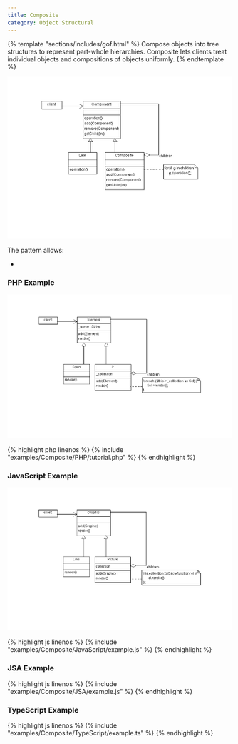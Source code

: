 ```yaml
---
title: Composite
category: Object Structural
---
```


{% template "sections/includes/gof.html" %}
Compose objects into tree structures to represent part-whole hierarchies. 
Composite lets clients treat individual objects and compositions of objects uniformly.
{% endtemplate %}


![Composite pattern class diagram](./assets/img/Composite/uml.png)

The pattern allows:

* 

###  PHP Example


![Composite pattern PHP example class diagram](./assets/img/Composite/PHP/uml.png)


{% highlight php linenos %}
{% include "examples/Composite/PHP/tutorial.php" %}
{% endhighlight %}


###  JavaScript Example

![Composite pattern EcmaScript example class diagram](./assets/img/Composite/EcmaScript/uml.png)


{% highlight js linenos %}
{% include "examples/Composite/JavaScript/example.js" %}
{% endhighlight %}


###  JSA Example


{% highlight js linenos %}
{% include "examples/Composite/JSA/example.js" %}
{% endhighlight %}


###  TypeScript Example


{% highlight js linenos %}
{% include "examples/Composite/TypeScript/example.ts" %}
{% endhighlight %}
